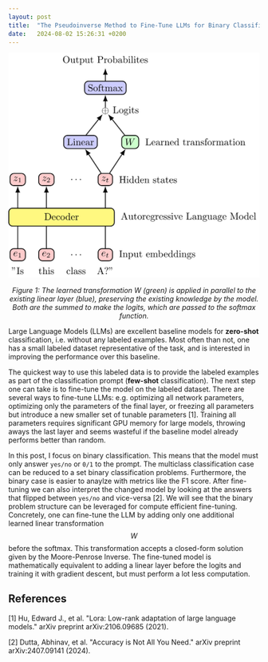 ```yaml
---
layout: post
title:  "The Pseudoinverse Method to Fine-Tune LLMs for Binary Classification"
date:   2024-08-02 15:26:31 +0200
---
```


<div style="text-align: center;">
  <img src="/diagrams/linear-adaptation/linear-adaptation.png" alt="Learned Linear Transformation">
  <p><em>Figure 1: The learned transformation W (green) is applied in parallel to the existing linear layer (blue), preserving the existing knowledge by the model. Both are the summed to make the logits, which are passed to the softmax function.</em></p>
</div>

Large Language Models (LLMs) are excellent baseline models for **zero-shot** classification, i.e. without any labeled examples. Most often than not, one has a small labeled dataset representative of the task, and is interested in improving the performance over this baseline. 

The quickest way to use this labeled data is to provide the labeled examples as part of the classification prompt (**few-shot** classification). The next step one can take is to fine-tune the model on the labeled dataset. There are several ways to fine-tune LLMs: e.g. optimizing all network parameters, optimizing only the parameters of the final layer, or freezing all parameters but introduce a new smaller set of tunable parameters [1]. Training all parameters requires significant GPU memory for large models, throwing aways the last layer and seems wasteful if the baseline model already performs better than random.

In this post, I focus on binary classification. This means that the model must only answer ``yes/no`` or ``0/1`` to the prompt. The multiclass classification case can be reduced to a set binary classification problems. Furthermore, the binary case is easier to anaylze with metrics like the F1 score. After fine-tuning we can also interpret the changed model by looking at the answers that flipped between ``yes/no`` and vice-versa [2]. We will see that the binary problem structure can be leveraged for compute efficient fine-tuning. Concretely, one can fine-tune the LLM by adding only one additional learned linear transformation $$W$$ before the softmax. This transformation accepts a closed-form solution given by the Moore-Penrose Inverse. The fine-tuned model is mathematically equivalent to adding a linear layer before the logits and training it with gradient descent, but must perform a lot less computation.


## References
[1] Hu, Edward J., et al. "Lora: Low-rank adaptation of large language models." arXiv preprint arXiv:2106.09685 (2021).

[2] Dutta, Abhinav, et al. "Accuracy is Not All You Need." arXiv preprint arXiv:2407.09141 (2024).
